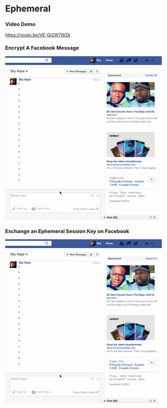 # Ephemeral

### Video Demo
https://youtu.be/VE-Gi2W7WZk

### Encrypt A Facebook Message
![Encrypt Facebook Message](https://raw.githubusercontent.com/PseudoSky/Psypher/master/lib/img/encrypt-text.gif)

### Exchange an Ephemeral Session Key on Facebook
![Encrypt Facebook Message](https://raw.githubusercontent.com/PseudoSky/Psypher/master/lib/img/encrypt-text.gif)

